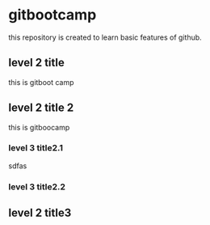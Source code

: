 # gitbootcamp
this repository is created to learn basic features of github.
## level 2 title
this is gitboot camp
## level 2 title 2
this is gitboocamp
### level 3 title2.1
sdfas
### level 3 title2.2
## level 2 title3

